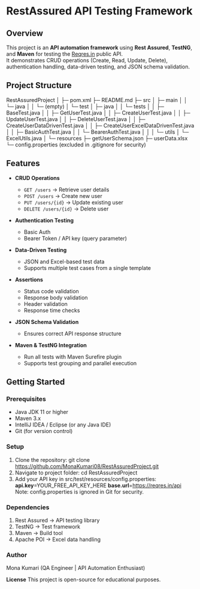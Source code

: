 # RestAssured API Testing Framework

## Overview
This project is an **API automation framework** using **Rest Assured**, **TestNG**, and **Maven** for testing the [Reqres.in](https://reqres.in/) public API.  
It demonstrates CRUD operations (Create, Read, Update, Delete), authentication handling, data-driven testing, and JSON schema validation.

## Project Structure
RestAssuredProject
│
├─ pom.xml
├─ README.md
├─ src
│ ├─ main
│ │ └─ java
│ │ └─ (empty)
│ └─ test
│ ├─ java
│ │ └─ tests
│ │ ├─ BaseTest.java
│ │ ├─ GetUserTest.java
│ │ ├─ CreateUserTest.java
│ │ ├─ UpdateUserTest.java
│ │ ├─ DeleteUserTest.java
│ │ ├─ CreateUserDataDrivenTest.java
│ │ ├─ CreateUserExcelDataDrivenTest.java
│ │ ├─ BasicAuthTest.java
│ │ └─ BearerAuthTest.java
│ │
│ └─ utils
│ └─ ExcelUtils.java
│
└─ resources
├─ getUserSchema.json
├─ userData.xlsx
└─ config.properties (excluded in .gitignore for security)

## Features

- **CRUD Operations**
  - `GET /users` → Retrieve user details  
  - `POST /users` → Create new user  
  - `PUT /users/{id}` → Update existing user  
  - `DELETE /users/{id}` → Delete user  

- **Authentication Testing**
  - Basic Auth  
  - Bearer Token / API key (query parameter)  

- **Data-Driven Testing**
  - JSON and Excel-based test data  
  - Supports multiple test cases from a single template  

- **Assertions**
  - Status code validation  
  - Response body validation  
  - Header validation  
  - Response time checks  

- **JSON Schema Validation**
  - Ensures correct API response structure  

- **Maven & TestNG Integration**
  - Run all tests with Maven Surefire plugin  
  - Supports test grouping and parallel execution

## Getting Started

### Prerequisites
- Java JDK 11 or higher  
- Maven 3.x  
- IntelliJ IDEA / Eclipse (or any Java IDE)  
- Git (for version control)  

### Setup
1. Clone the repository:
    git clone https://github.com/MonaKumari08/RestAssuredProject.git
2. Navigate to project folder:
    cd RestAssuredProject
3. Add your API key in src/test/resources/config.properties:
    **api.key**=YOUR_FREE_API_KEY_HERE
    **base.url**=https://reqres.in/api
Note: config.properties is ignored in Git for security.

### Dependencies
1. Rest Assured → API testing library
2. TestNG → Test framework
3. Maven → Build tool
4. Apache POI → Excel data handling
   
### Author
Mona Kumari
(QA Engineer | API Automation Enthusiast)

**License**
This project is open-source for educational purposes.

